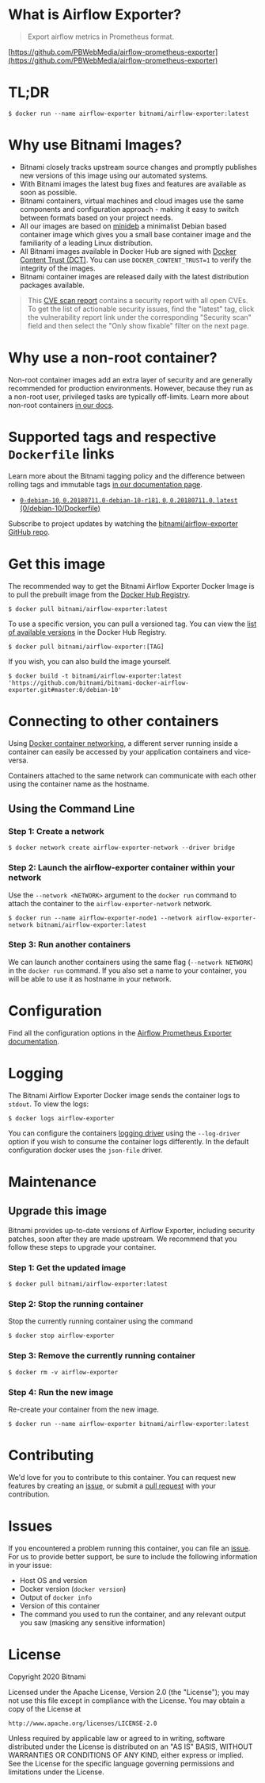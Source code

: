 # What is Airflow Exporter?

> Export airflow metrics in Prometheus format.

[https://github.com/PBWebMedia/airflow-prometheus-exporter](https://github.com/PBWebMedia/airflow-prometheus-exporter)

# TL;DR

```console
$ docker run --name airflow-exporter bitnami/airflow-exporter:latest
```

# Why use Bitnami Images?

* Bitnami closely tracks upstream source changes and promptly publishes new versions of this image using our automated systems.
* With Bitnami images the latest bug fixes and features are available as soon as possible.
* Bitnami containers, virtual machines and cloud images use the same components and configuration approach - making it easy to switch between formats based on your project needs.
* All our images are based on [minideb](https://github.com/bitnami/minideb) a minimalist Debian based container image which gives you a small base container image and the familiarity of a leading Linux distribution.
* All Bitnami images available in Docker Hub are signed with [Docker Content Trust (DCT)](https://docs.docker.com/engine/security/trust/content_trust/). You can use `DOCKER_CONTENT_TRUST=1` to verify the integrity of the images.
* Bitnami container images are released daily with the latest distribution packages available.

> This [CVE scan report](https://quay.io/repository/bitnami/airflow-exporter?tab=tags) contains a security report with all open CVEs. To get the list of actionable security issues, find the "latest" tag, click the vulnerability report link under the corresponding "Security scan" field and then select the "Only show fixable" filter on the next page.

# Why use a non-root container?

Non-root container images add an extra layer of security and are generally recommended for production environments. However, because they run as a non-root user, privileged tasks are typically off-limits. Learn more about non-root containers [in our docs](https://docs.bitnami.com/tutorials/work-with-non-root-containers/).

# Supported tags and respective `Dockerfile` links

Learn more about the Bitnami tagging policy and the difference between rolling tags and immutable tags [in our documentation page](https://docs.bitnami.com/tutorials/understand-rolling-tags-containers/).


* [`0-debian-10`, `0.20180711.0-debian-10-r181`, `0`, `0.20180711.0`, `latest` (0/debian-10/Dockerfile)](https://github.com/bitnami/bitnami-docker-airflow-exporter/blob/0.20180711.0-debian-10-r181/0/debian-10/Dockerfile)

Subscribe to project updates by watching the [bitnami/airflow-exporter GitHub repo](https://github.com/bitnami/bitnami-docker-airflow-exporter).

# Get this image

The recommended way to get the Bitnami Airflow Exporter Docker Image is to pull the prebuilt image from the [Docker Hub Registry](https://hub.docker.com/r/bitnami/airflow-exporter).

```console
$ docker pull bitnami/airflow-exporter:latest
```

To use a specific version, you can pull a versioned tag. You can view the [list of available versions](https://hub.docker.com/r/bitnami/airflow-exporter/tags/) in the Docker Hub Registry.

```console
$ docker pull bitnami/airflow-exporter:[TAG]
```

If you wish, you can also build the image yourself.

```console
$ docker build -t bitnami/airflow-exporter:latest 'https://github.com/bitnami/bitnami-docker-airflow-exporter.git#master:0/debian-10'
```

# Connecting to other containers

Using [Docker container networking](https://docs.docker.com/engine/userguide/networking/), a different server running inside a container can easily be accessed by your application containers and vice-versa.

Containers attached to the same network can communicate with each other using the container name as the hostname.

## Using the Command Line

### Step 1: Create a network

```console
$ docker network create airflow-exporter-network --driver bridge
```

### Step 2: Launch the airflow-exporter container within your network

Use the `--network <NETWORK>` argument to the `docker run` command to attach the container to the `airflow-exporter-network` network.

```console
$ docker run --name airflow-exporter-node1 --network airflow-exporter-network bitnami/airflow-exporter:latest
```

### Step 3: Run another containers

We can launch another containers using the same flag (`--network NETWORK`) in the `docker run` command. If you also set a name to your container, you will be able to use it as hostname in your network.

# Configuration

Find all the configuration options in the [Airflow Prometheus Exporter documentation](https://github.com/PBWebMedia/airflow-prometheus-exporter#run).

# Logging

The Bitnami Airflow Exporter Docker image sends the container logs to `stdout`. To view the logs:

```console
$ docker logs airflow-exporter
```

You can configure the containers [logging driver](https://docs.docker.com/engine/admin/logging/overview/) using the `--log-driver` option if you wish to consume the container logs differently. In the default configuration docker uses the `json-file` driver.

# Maintenance

## Upgrade this image

Bitnami provides up-to-date versions of Airflow Exporter, including security patches, soon after they are made upstream. We recommend that you follow these steps to upgrade your container.

### Step 1: Get the updated image

```console
$ docker pull bitnami/airflow-exporter:latest
```

### Step 2: Stop the running container

Stop the currently running container using the command

```console
$ docker stop airflow-exporter
```

### Step 3: Remove the currently running container

```console
$ docker rm -v airflow-exporter
```

### Step 4: Run the new image

Re-create your container from the new image.

```console
$ docker run --name airflow-exporter bitnami/airflow-exporter:latest
```

# Contributing

We'd love for you to contribute to this container. You can request new features by creating an [issue](https://github.com/bitnami/bitnami-docker-airflow-exporter/issues), or submit a [pull request](https://github.com/bitnami/bitnami-docker-airflow-exporter/pulls) with your contribution.

# Issues

If you encountered a problem running this container, you can file an [issue](https://github.com/bitnami/bitnami-docker-airflow-exporter/issues/new). For us to provide better support, be sure to include the following information in your issue:

- Host OS and version
- Docker version (`docker version`)
- Output of `docker info`
- Version of this container
- The command you used to run the container, and any relevant output you saw (masking any sensitive information)

# License

Copyright 2020 Bitnami

Licensed under the Apache License, Version 2.0 (the "License");
you may not use this file except in compliance with the License.
You may obtain a copy of the License at

    http://www.apache.org/licenses/LICENSE-2.0

Unless required by applicable law or agreed to in writing, software
distributed under the License is distributed on an "AS IS" BASIS,
WITHOUT WARRANTIES OR CONDITIONS OF ANY KIND, either express or implied.
See the License for the specific language governing permissions and
limitations under the License.
